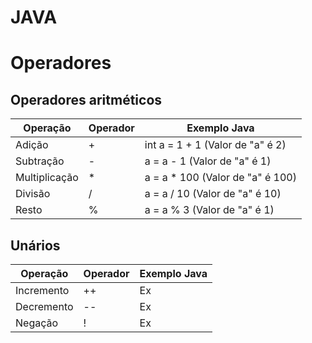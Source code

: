 # JAVA

# Operadores

## Operadores aritméticos

Operação | Operador | Exemplo Java
---|---|---
Adição| + | int a = 1 + 1 (Valor de "a" é 2)
Subtração| - | a = a - 1 (Valor de "a" é 1)
Multiplicação| * | a = a * 100 (Valor de "a" é 100)
Divisão| / | a = a / 10 (Valor de "a" é 10)
Resto| % | a = a % 3 (Valor de "a" é 1)

## Unários

Operação | Operador | Exemplo Java
---|---|---
Incremento| ++ | Ex
Decremento| -- | Ex
Negação| ! | Ex
